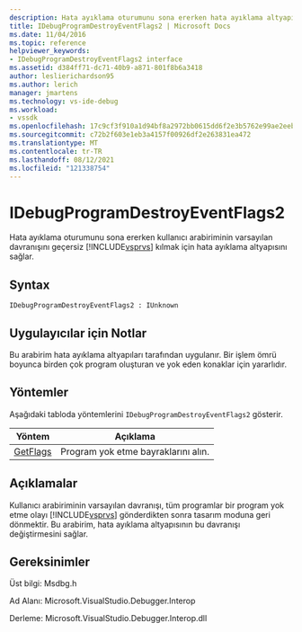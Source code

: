 ```yaml
---
description: Hata ayıklama oturumunu sona ererken hata ayıklama altyapısının Visual Studio kullanıcı arabiriminin varsayılan davranışını geçersiz kmasına olanak sağlar.
title: IDebugProgramDestroyEventFlags2 | Microsoft Docs
ms.date: 11/04/2016
ms.topic: reference
helpviewer_keywords:
- IDebugProgramDestroyEventFlags2 interface
ms.assetid: d384ff71-dc71-40b9-a871-801f8b6a3418
author: leslierichardson95
ms.author: lerich
manager: jmartens
ms.technology: vs-ide-debug
ms.workload:
- vssdk
ms.openlocfilehash: 17c9cf3f910a1d94bf8a2972bb0615dd6f2e3b5762e99ae2eebff53c7a94611f
ms.sourcegitcommit: c72b2f603e1eb3a4157f00926df2e263831ea472
ms.translationtype: MT
ms.contentlocale: tr-TR
ms.lasthandoff: 08/12/2021
ms.locfileid: "121338754"
---
```

# <a name="idebugprogramdestroyeventflags2"></a>IDebugProgramDestroyEventFlags2
Hata ayıklama oturumunu sona ererken kullanıcı arabiriminin varsayılan davranışını geçersiz [!INCLUDE[vsprvs](../../../code-quality/includes/vsprvs_md.md)] kılmak için hata ayıklama altyapısını sağlar.

## <a name="syntax"></a>Syntax

```
IDebugProgramDestroyEventFlags2 : IUnknown
```

## <a name="notes-for-implementers"></a>Uygulayıcılar için Notlar
 Bu arabirim hata ayıklama altyapıları tarafından uygulanır. Bir işlem ömrü boyunca birden çok program oluşturan ve yok eden konaklar için yararlıdır.

## <a name="methods"></a>Yöntemler
 Aşağıdaki tabloda yöntemlerini `IDebugProgramDestroyEventFlags2` gösterir.

|Yöntem|Açıklama|
|------------|-----------------|
|[GetFlags](../../../extensibility/debugger/reference/idebugprogramdestroyeventflags2-getflags.md)|Program yok etme bayraklarını alın.|

## <a name="remarks"></a>Açıklamalar
 Kullanıcı arabiriminin varsayılan davranışı, tüm programlar bir program yok etme olayı [!INCLUDE[vsprvs](../../../code-quality/includes/vsprvs_md.md)] gönderdikten sonra tasarım moduna geri dönmektir. Bu arabirim, hata ayıklama altyapısının bu davranışı değiştirmesini sağlar.

## <a name="requirements"></a>Gereksinimler
 Üst bilgi: Msdbg.h

 Ad Alanı: Microsoft.VisualStudio.Debugger.Interop

 Derleme: Microsoft.VisualStudio.Debugger.Interop.dll

